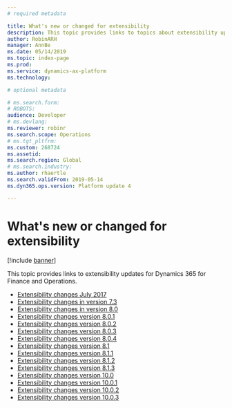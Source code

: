 ```yaml
---
# required metadata

title: What's new or changed for extensibility
description: This topic provides links to topics about extensibility updates.
author: RobinARH
manager: AnnBe
ms.date: 05/14/2019
ms.topic: index-page
ms.prod: 
ms.service: dynamics-ax-platform
ms.technology: 

# optional metadata

# ms.search.form: 
# ROBOTS: 
audience: Developer
# ms.devlang: 
ms.reviewer: robinr
ms.search.scope: Operations
# ms.tgt_pltfrm: 
ms.custom: 268724
ms.assetid: 
ms.search.region: Global
# ms.search.industry: 
ms.author: rhaertle
ms.search.validFrom: 2019-05-14
ms.dyn365.ops.version: Platform update 4

---
```

# What's new or changed for extensibility

[!include [banner](../includes/banner.md)]

This topic provides links to extensibility updates for Dynamics 365 for Finance and Operations.

+ [Extensibility changes July 2017](extensibility/changes-july-2017.md)
+ [Extensibility changes in version 7.3](extensibility/extensibility-changes-73.md)
+ [Extensibility changes in version 8.0](extensibility/changes-80.md)
+ [Extensibility changes version 8.0.1](extensibility/extensibility-changes-801.md)
+ [Extensibility changes version 8.0.2](extensibility/extensibility-changes-802.md)
+ [Extensibility changes version 8.0.3](extensibility/extensibility-changes-803.md)
+ [Extensibility changes version 8.0.4](extensibility/extensibility-changes-804.md)
+ [Extensibility changes version 8.1](extensibility/extensibility-changes-81.md)
+ [Extensibility changes version 8.1.1](extensibility/extensibility-changes-811.md)
+ [Extensibility changes version 8.1.2](extensibility/extensibility-changes-812.md)
+ [Extensibility changes version 8.1.3](extensibility/extensibility-changes-813.md)
+ [Extensibility changes version 10.0](extensibility/extensibility-changes-10.md)
+ [Extensibility changes version 10.0.1](extensibility/extensibility-changes-10-1.md)
+ [Extensibility changes version 10.0.2](extensibility/extensibility-changes-10-2.md)
+ [Extensibility changes version 10.0.3](extensibility/extensibility-changes-10-3.md)

